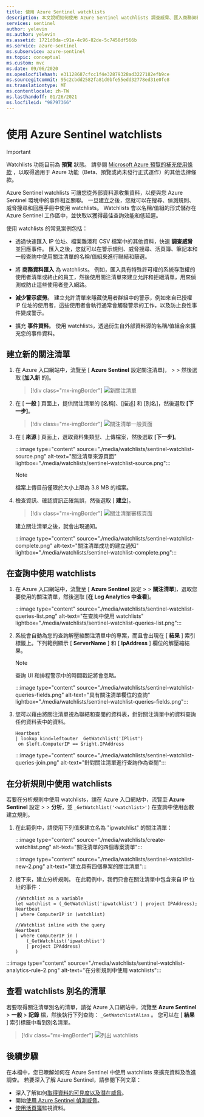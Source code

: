 ```yaml
---
title: 使用 Azure Sentinel watchlists
description: 本文說明如何使用 Azure Sentinel watchlists 調查威脅、匯入商務資料、建立允許清單和擴充事件資料。
services: sentinel
author: yelevin
ms.author: yelevin
ms.assetid: 1721d0da-c91e-4c96-82de-5c7458df566b
ms.service: azure-sentinel
ms.subservice: azure-sentinel
ms.topic: conceptual
ms.custom: mvc
ms.date: 09/06/2020
ms.openlocfilehash: e31128687cfcc1f4e32879328ad3227182efb9ce
ms.sourcegitcommit: 95c2cbdd2582fa81d0bfe55edd32778ed31e0fe8
ms.translationtype: MT
ms.contentlocale: zh-TW
ms.lasthandoff: 01/26/2021
ms.locfileid: "98797366"
---
```

# <a name="use-azure-sentinel-watchlists"></a>使用 Azure Sentinel watchlists

> [!IMPORTANT]
> Watchlists 功能目前為 **預覽** 狀態。 請參閱 [Microsoft Azure 預覽的補充使用條款](https://azure.microsoft.com/support/legal/preview-supplemental-terms/) ，以取得適用于 Azure 功能（Beta、預覽或尚未發行正式運作）的其他法律條款。

Azure Sentinel watchlists 可讓您從外部資料源收集資料，以便與您 Azure Sentinel 環境中的事件相互關聯。 一旦建立之後，您就可以在搜尋、偵測規則、威脅搜尋和回應手冊中使用 watchlists。 Watchlists 會以名稱/值組的形式儲存在 Azure Sentinel 工作區中，並快取以獲得最佳查詢效能和低延遲。

使用 watchlists 的常見案例包括：

- 透過快速匯入 IP 位址、檔案雜湊和 CSV 檔案中的其他資料，快速 **調查威脅** 並回應事件。 匯入之後，您就可以在警示規則、威脅搜尋、活頁簿、筆記本和一般查詢中使用關注清單的名稱/值組來進行聯結和篩選。

- 將 **商務資料匯入** 為 watchlists。 例如，匯入具有特殊許可權的系統存取權的使用者清單或終止的員工，然後使用關注清單來建立允許和拒絕清單，用來偵測或防止這些使用者登入網路。

- **減少警示疲勞**。 建立允許清單來隱藏使用者群組中的警示，例如來自已授權 IP 位址的使用者，這些使用者會執行通常會觸發警示的工作，以及防止良性事件變成警示。

- 擴充 **事件資料**。 使用 watchlists，透過衍生自外部資料源的名稱/值組合來擴充您的事件資料。

## <a name="create-a-new-watchlist"></a>建立新的關注清單

1. 在 Azure 入口網站中，流覽至 [ **Azure Sentinel** 設定關注清單]，  >    >  然後選取 [**加入新** 的]。

    > [!div class="mx-imgBorder"]
    > ![新關注清單](./media/watchlists/sentinel-watchlist-new.png)

1. 在 [ **一般** ] 頁面上，提供關注清單的 [名稱]、[描述] 和 [別名]，然後選取 **[下一步]**。

    > [!div class="mx-imgBorder"]
    > ![關注清單一般頁面](./media/watchlists/sentinel-watchlist-general.png)

1. 在 [ **來源** ] 頁面上，選取資料集類型、上傳檔案，然後選取 **[下一步]**。

    :::image type="content" source="./media/watchlists/sentinel-watchlist-source.png" alt-text="關注清單來源頁面" lightbox="./media/watchlists/sentinel-watchlist-source.png":::

    > [!NOTE]
    >
    > 檔案上傳目前僅限於大小上限為 3.8 MB 的檔案。

1. 檢查資訊、確認資訊正確無誤，然後選取 [ **建立**]。

    > [!div class="mx-imgBorder"]
    > ![關注清單審核頁面](./media/watchlists/sentinel-watchlist-review.png)

    建立關注清單之後，就會出現通知。

    :::image type="content" source="./media/watchlists/sentinel-watchlist-complete.png" alt-text="關注清單成功的建立通知" lightbox="./media/watchlists/sentinel-watchlist-complete.png":::

## <a name="use-watchlists-in-queries"></a>在查詢中使用 watchlists

1. 在 Azure 入口網站中，流覽至 [ **Azure Sentinel** 設定  >    >  **關注清單**]，選取您要使用的關注清單，然後選取 [**在 Log Analytics 中查看**]。

    :::image type="content" source="./media/watchlists/sentinel-watchlist-queries-list.png" alt-text="在查詢中使用 watchlists" lightbox="./media/watchlists/sentinel-watchlist-queries-list.png":::

1. 系統會自動為您的查詢解壓縮關注清單中的專案，而且會出現在 [ **結果** ] 索引標籤上。下列範例顯示 [ **ServerName** ] 和 [ **IpAddress** ] 欄位的解壓縮結果。

    > [!NOTE]
    > 查詢 UI 和排程警示中的時間戳記將會忽略。

    :::image type="content" source="./media/watchlists/sentinel-watchlist-queries-fields.png" alt-text="具有關注清單欄位的查詢" lightbox="./media/watchlists/sentinel-watchlist-queries-fields.png":::
    
1. 您可以藉由將關注清單視為聯結和查閱的資料表，針對關注清單中的資料查詢任何資料表中的資料。

    ```kusto
    Heartbeat
    | lookup kind=leftouter _GetWatchlist('IPlist') 
     on $left.ComputerIP == $right.IPAddress
    ```
    :::image type="content" source="./media/watchlists/sentinel-watchlist-queries-join.png" alt-text="針對關注清單進行查詢作為查閱":::

## <a name="use-watchlists-in-analytics-rules"></a>在分析規則中使用 watchlists

若要在分析規則中使用 watchlists，請在 Azure 入口網站中，流覽至 **Azure Sentinel** 設定  >    >  **分析**，並 `_GetWatchlist('<watchlist>')` 在查詢中使用函數建立規則。

1. 在此範例中，請使用下列值來建立名為 "ipwatchlist" 的關注清單：

    :::image type="content" source="./media/watchlists/create-watchlist.png" alt-text="關注清單的四個專案清單":::

    :::image type="content" source="./media/watchlists/sentinel-watchlist-new-2.png" alt-text="建立具有四個專案的關注清單":::

1. 接下來，建立分析規則。  在此範例中，我們只會在關注清單中包含來自 IP 位址的事件：

    ```kusto
    //Watchlist as a variable
    let watchlist = (_GetWatchlist('ipwatchlist') | project IPAddress);
    Heartbeat
    | where ComputerIP in (watchlist)
    ```
    ```kusto
    //Watchlist inline with the query
    Heartbeat
    | where ComputerIP in ( 
        (_GetWatchlist('ipwatchlist')
        | project IPAddress)
    )
    ```

:::image type="content" source="./media/watchlists/sentinel-watchlist-analytics-rule-2.png" alt-text="在分析規則中使用 watchlists":::

## <a name="view-list-of-watchlists-aliases"></a>查看 watchlists 別名的清單

若要取得關注清單別名的清單，請從 Azure 入口網站中，流覽至 **Azure Sentinel**  >  **一般**  >  **記錄** 檔，然後執行下列查詢： `_GetWatchlistAlias` 。 您可以在 [ **結果** ] 索引標籤中看到別名清單。

> [!div class="mx-imgBorder"]
> ![列出 watchlists](./media/watchlists/sentinel-watchlist-alias.png)

## <a name="next-steps"></a>後續步驟
在本檔中，您已瞭解如何在 Azure Sentinel 中使用 watchlists 來擴充資料及改進調查。 若要深入了解 Azure Sentinel，請參閱下列文章：
- 深入了解如何[取得資料的可見度以及潛在威脅](quickstart-get-visibility.md)。
- 開始[使用 Azure Sentinel 偵測威脅](./tutorial-detect-threats-built-in.md)。
- [使用活頁簿](tutorial-monitor-your-data.md)監視資料。